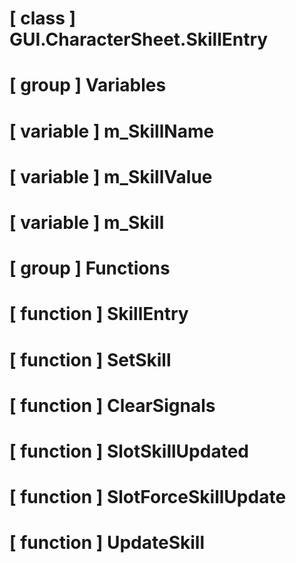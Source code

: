 # [ class ] GUI.CharacterSheet.SkillEntry

# [ group ] Variables

# [ variable ] m_SkillName

# [ variable ] m_SkillValue

# [ variable ] m_Skill

# [ group ] Functions

# [ function ] SkillEntry

# [ function ] SetSkill

# [ function ] ClearSignals

# [ function ] SlotSkillUpdated

# [ function ] SlotForceSkillUpdate

# [ function ] UpdateSkill

